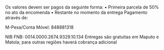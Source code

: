 Os valores devem ser pagos da seguinte forma:
• Primeira parcela de 50% no ato da encomenda
• Restante no momento da entrega
Pagamento através de:

M-Pesa/Conta Móvel: 848881318

NIB FNB: 0014.0000.2674.9329.10.134
Entregas são gratuitas em Maputo e Matola; para outras regiões haverá cobrança adicional